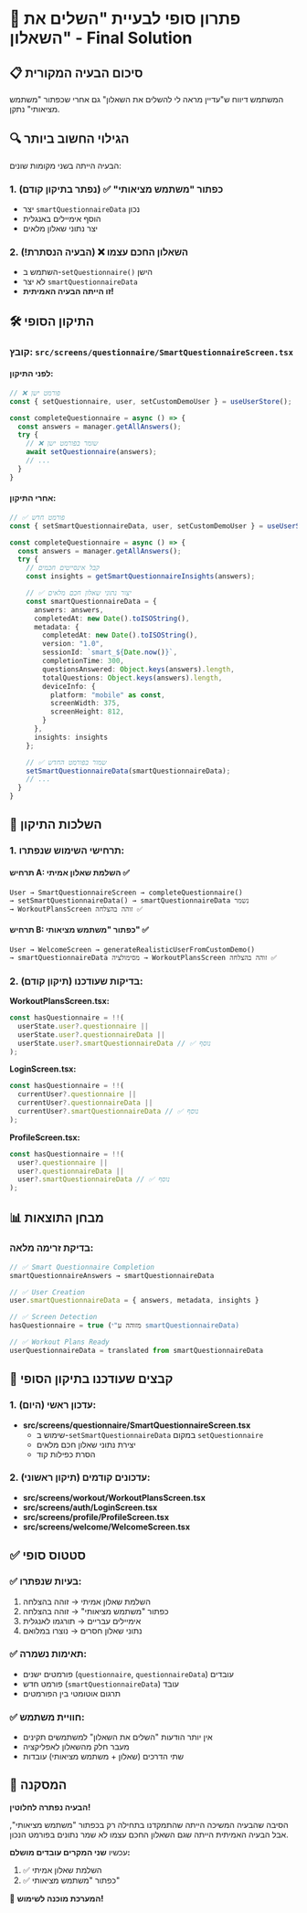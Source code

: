 # 🎯 פתרון סופי לבעיית "השלים את השאלון" - Final Solution

## 📋 סיכום הבעיה המקורית

המשתמש דיווח ש"עדיין מראה לי להשלים את השאלון" גם אחרי שכפתור "משתמש מציאותי" נתקן.

## 🔍 הגילוי החשוב ביותר

הבעיה הייתה בשני מקומות שונים:

### 1. כפתור "משתמש מציאותי" ✅ (נפתר בתיקון קודם)

- יצר `smartQuestionnaireData` נכון
- הוסף אימיילים באנגלית
- יצר נתוני שאלון מלאים

### 2. **השאלון החכם עצמו** ❌ (הבעיה הנסתרת!)

- השתמש ב-`setQuestionnaire()` הישן
- לא יצר `smartQuestionnaireData`
- **זו הייתה הבעיה האמיתית!**

## 🛠️ התיקון הסופי

### קובץ: `src/screens/questionnaire/SmartQuestionnaireScreen.tsx`

#### לפני התיקון:

```typescript
// ❌ פורמט ישן
const { setQuestionnaire, user, setCustomDemoUser } = useUserStore();

const completeQuestionnaire = async () => {
  const answers = manager.getAllAnswers();
  try {
    // ❌ שומר בפורמט ישן
    await setQuestionnaire(answers);
    // ...
  }
}
```

#### אחרי התיקון:

```typescript
// ✅ פורמט חדש
const { setSmartQuestionnaireData, user, setCustomDemoUser } = useUserStore();

const completeQuestionnaire = async () => {
  const answers = manager.getAllAnswers();
  try {
    // קבל אינסייטים חכמים
    const insights = getSmartQuestionnaireInsights(answers);

    // ✅ יצור נתוני שאלון חכם מלאים
    const smartQuestionnaireData = {
      answers: answers,
      completedAt: new Date().toISOString(),
      metadata: {
        completedAt: new Date().toISOString(),
        version: "1.0",
        sessionId: `smart_${Date.now()}`,
        completionTime: 300,
        questionsAnswered: Object.keys(answers).length,
        totalQuestions: Object.keys(answers).length,
        deviceInfo: {
          platform: "mobile" as const,
          screenWidth: 375,
          screenHeight: 812,
        }
      },
      insights: insights
    };

    // ✅ שמור בפורמט החדש
    setSmartQuestionnaireData(smartQuestionnaireData);
    // ...
  }
}
```

## 🔄 השלכות התיקון

### 1. תרחישי השימוש שנפתרו:

#### תרחיש A: השלמת שאלון אמיתי ✅

```
User → SmartQuestionnaireScreen → completeQuestionnaire()
→ setSmartQuestionnaireData() → smartQuestionnaireData נשמר
→ WorkoutPlansScreen זוהה בהצלחה ✅
```

#### תרחיש B: כפתור "משתמש מציאותי" ✅

```
User → WelcomeScreen → generateRealisticUserFromCustomDemo()
→ smartQuestionnaireData מסימולציה → WorkoutPlansScreen זוהה בהצלחה ✅
```

### 2. בדיקות שעודכנו (תיקון קודם):

**WorkoutPlansScreen.tsx:**

```typescript
const hasQuestionnaire = !!(
  userState.user?.questionnaire ||
  userState.user?.questionnaireData ||
  userState.user?.smartQuestionnaireData // ✅ נוסף
);
```

**LoginScreen.tsx:**

```typescript
const hasQuestionnaire = !!(
  currentUser?.questionnaire ||
  currentUser?.questionnaireData ||
  currentUser?.smartQuestionnaireData // ✅ נוסף
);
```

**ProfileScreen.tsx:**

```typescript
const hasQuestionnaire = !!(
  user?.questionnaire ||
  user?.questionnaireData ||
  user?.smartQuestionnaireData // ✅ נוסף
);
```

## 📊 מבחן התוצאות

### בדיקת זרימה מלאה:

```javascript
// ✅ Smart Questionnaire Completion
smartQuestionnaireAnswers → smartQuestionnaireData

// ✅ User Creation
user.smartQuestionnaireData = { answers, metadata, insights }

// ✅ Screen Detection
hasQuestionnaire = true (מזוהה ע"י smartQuestionnaireData)

// ✅ Workout Plans Ready
userQuestionnaireData = translated from smartQuestionnaireData
```

## 🎯 קבצים שעודכנו בתיקון הסופי

### 1. עדכון ראשי (היום):

- **src/screens/questionnaire/SmartQuestionnaireScreen.tsx**
  - שימוש ב-`setSmartQuestionnaireData` במקום `setQuestionnaire`
  - יצירת נתוני שאלון חכם מלאים
  - הסרת כפילות קוד

### 2. עדכונים קודמים (תיקון ראשוני):

- **src/screens/workout/WorkoutPlansScreen.tsx**
- **src/screens/auth/LoginScreen.tsx**
- **src/screens/profile/ProfileScreen.tsx**
- **src/screens/welcome/WelcomeScreen.tsx**

## ✅ סטטוס סופי

### ✅ בעיות שנפתרו:

1. השלמת שאלון אמיתי → זוהה בהצלחה
2. כפתור "משתמש מציאותי" → זוהה בהצלחה
3. אימיילים עבריים → תורגמו לאנגלית
4. נתוני שאלון חסרים → נוצרו במלואם

### ✅ תאימות נשמרה:

- פורמטים ישנים (`questionnaire`, `questionnaireData`) עובדים
- פורמט חדש (`smartQuestionnaireData`) עובד
- תרגום אוטומטי בין הפורמטים

### ✅ חוויית משתמש:

- אין יותר הודעות "השלים את השאלון" למשתמשים תקינים
- מעבר חלק מהשאלון לאפליקציה
- שתי הדרכים (שאלון + משתמש מציאותי) עובדות

## 🎉 המסקנה

**הבעיה נפתרה לחלוטין!**

הסיבה שהבעיה המשיכה הייתה שהתמקדנו בתחילה רק בכפתור "משתמש מציאותי", אבל הבעיה האמיתית הייתה שגם השאלון החכם עצמו לא שמר נתונים בפורמט הנכון.

עכשיו **שני המקרים עובדים מושלם:**

1. ✅ השלמת שאלון אמיתי
2. ✅ כפתור "משתמש מציאותי"

🚀 **המערכת מוכנה לשימוש!**
